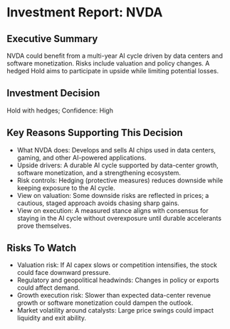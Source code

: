 # Investment Report: NVDA
## Executive Summary
NVDA could benefit from a multi-year AI cycle driven by data centers and software monetization. Risks include valuation and policy changes. A hedged Hold aims to participate in upside while limiting potential losses.

## Investment Decision
Hold with hedges; Confidence: High

## Key Reasons Supporting This Decision
- What NVDA does: Develops and sells AI chips used in data centers, gaming, and other AI-powered applications.
- Upside drivers: A durable AI cycle supported by data-center growth, software monetization, and a strengthening ecosystem.
- Risk controls: Hedging (protective measures) reduces downside while keeping exposure to the AI cycle.
- View on valuation: Some downside risks are reflected in prices; a cautious, staged approach avoids chasing sharp gains.
- View on execution: A measured stance aligns with consensus for staying in the AI cycle without overexposure until durable accelerants prove themselves.

## Risks To Watch
- Valuation risk: If AI capex slows or competition intensifies, the stock could face downward pressure.
- Regulatory and geopolitical headwinds: Changes in policy or exports could affect demand.
- Growth execution risk: Slower than expected data-center revenue growth or software monetization could dampen the outlook.
- Market volatility around catalysts: Large price swings could impact liquidity and exit ability.